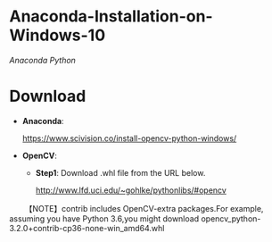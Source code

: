 # Anaconda-Installation-on-Windows-10
 *Anaconda Python*

# Download
- __Anaconda__:

    https://www.scivision.co/install-opencv-python-windows/
    
- __OpenCV__:

    - __Step1__: Download .whl file from the URL below.
    
         http://www.lfd.uci.edu/~gohlke/pythonlibs/#opencv

        【NOTE】contrib includes OpenCV-extra packages.For example, assuming you have Python 3.6,you might download opencv_python-3.2.0+contrib-cp36-none-win_amd64.whl

